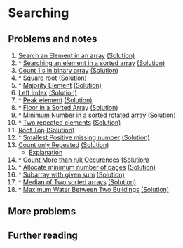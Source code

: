 # Searching

## Problems and notes
1. [Search an Element in an array](https://practice.geeksforgeeks.org/problems/search-an-element-in-an-array/1) [(Solution)](https://github.com/thecoducer/GeeksForGeeks_DSA_Course_Solutions/blob/master/Searching/search_array.cpp)
2. ^ [Searching an element in a sorted array](https://practice.geeksforgeeks.org/problems/who-will-win/1) [(Solution)](https://github.com/thecoducer/GeeksForGeeks_DSA_Course_Solutions/blob/master/Searching/search_sorted_array.cpp)
3. [Count 1's in binary array](https://practice.geeksforgeeks.org/problems/count-1s-in-binary-array/1) [(Solution)](https://github.com/thecoducer/GeeksForGeeks_DSA_Course_Solutions/blob/master/Searching/count_ones.cpp)
4. ^ [Square root](https://practice.geeksforgeeks.org/problems/square-root/1) [(Solution)](https://github.com/thecoducer/GeeksForGeeks_DSA_Course_Solutions/blob/master/Searching/square_root.cpp)
5. ^ [Majority Element](https://practice.geeksforgeeks.org/problems/majority-element/1) [(Solution)](https://github.com/thecoducer/GeeksForGeeks_DSA_Course_Solutions/blob/master/Searching/majority_element.cpp)
6. [Left Index](https://practice.geeksforgeeks.org/problems/left-index/1) [(Solution)](https://github.com/thecoducer/GeeksForGeeks_DSA_Course_Solutions/blob/master/Searching/left_index.cpp)
7. ^ [Peak element](https://practice.geeksforgeeks.org/problems/peak-element/1) [(Solution)](https://github.com/thecoducer/GeeksForGeeks_DSA_Course_Solutions/blob/master/Searching/peak_element.cpp)
8. ^ [Floor in a Sorted Array](https://practice.geeksforgeeks.org/problems/floor-in-a-sorted-array/1) [(Solution)](https://github.com/thecoducer/GeeksForGeeks_DSA_Course_Solutions/blob/master/Searching/floor_sorted_array.cpp)
9. ^ [Minimum Number in a sorted rotated array](https://practice.geeksforgeeks.org/problems/minimum-element-in-a-sorted-and-rotated-array/0) [(Solution)](https://github.com/thecoducer/GeeksForGeeks_DSA_Course_Solutions/blob/master/Searching/min_num_sorted_rotated.cpp)
10. ^ [Two repeated elements](https://practice.geeksforgeeks.org/problems/two-repeated-elements/1) [(Solution)](https://github.com/thecoducer/GeeksForGeeks_DSA_Course_Solutions/blob/master/Searching/two_repeated_elements.cpp)
11. [Roof Top](https://practice.geeksforgeeks.org/problems/roof-top/1) [(Solution)](https://github.com/thecoducer/GeeksForGeeks_DSA_Course_Solutions/blob/master/Searching/rooftop.cpp)
12. ^ [Smallest Positive missing number](https://practice.geeksforgeeks.org/problems/smallest-positive-missing-number/1) [(Solution)]()
13. [Count only Repeated](https://practice.geeksforgeeks.org/problems/count-only-repeated/0) [(Solution)](https://github.com/thecoducer/GeeksForGeeks_DSA_Course_Solutions/blob/master/Searching/count_only_repeated.cpp)
    - [Explanation](https://www.geeksforgeeks.org/count-of-only-repeated-element-in-a-sorted-array-of-consecutive-elements/)
14. ^ [Count More than n/k Occurences](https://practice.geeksforgeeks.org/problems/count-element-occurences/1) [(Solution)]()
15. ^ [Allocate minimum number of pages](https://practice.geeksforgeeks.org/problems/allocate-minimum-number-of-pages/0) [(Solution)]()
16. ^ [Subarray with given sum](https://practice.geeksforgeeks.org/problems/subarray-with-given-sum/1) [(Solution)]()
17. ^ [Median of Two sorted arrays](https://practice.geeksforgeeks.org/problems/median-of-two-sorted-arrays/0) [(Solution)]()
18. ^ [Maximum Water Between Two Buildings](https://practice.geeksforgeeks.org/problems/maximum-water-between-two-buildings/1/) [(Solution)]()


## More problems


## Further reading
